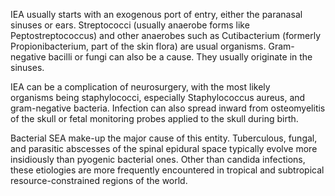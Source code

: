 IEA usually starts with an exogenous port of entry, either the paranasal sinuses or ears. Streptococci (usually anaerobe forms like Peptostreptococcus) and other anaerobes such as Cutibacterium (formerly Propionibacterium, part of the skin flora) are usual organisms. Gram-negative bacilli or fungi can also be a cause. They usually originate in the sinuses.

IEA can be a complication of neurosurgery, with the most likely organisms being staphylococci, especially Staphylococcus aureus, and gram-negative bacteria. Infection can also spread inward from osteomyelitis of the skull or fetal monitoring probes applied to the skull during birth.

Bacterial SEA make-up the major cause of this entity. Tuberculous, fungal, and parasitic abscesses of the spinal epidural space typically evolve more insidiously than pyogenic bacterial ones. Other than candida infections, these etiologies are more frequently encountered in tropical and subtropical resource-constrained regions of the world.
